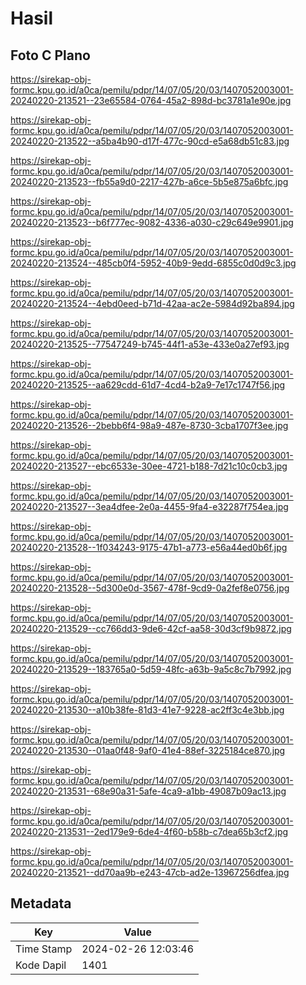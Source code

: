 # Hasil

## Foto C Plano

https://sirekap-obj-formc.kpu.go.id/a0ca/pemilu/pdpr/14/07/05/20/03/1407052003001-20240220-213521--23e65584-0764-45a2-898d-bc3781a1e90e.jpg

https://sirekap-obj-formc.kpu.go.id/a0ca/pemilu/pdpr/14/07/05/20/03/1407052003001-20240220-213522--a5ba4b90-d17f-477c-90cd-e5a68db51c83.jpg

https://sirekap-obj-formc.kpu.go.id/a0ca/pemilu/pdpr/14/07/05/20/03/1407052003001-20240220-213523--fb55a9d0-2217-427b-a6ce-5b5e875a6bfc.jpg

https://sirekap-obj-formc.kpu.go.id/a0ca/pemilu/pdpr/14/07/05/20/03/1407052003001-20240220-213523--b6f777ec-9082-4336-a030-c29c649e9901.jpg

https://sirekap-obj-formc.kpu.go.id/a0ca/pemilu/pdpr/14/07/05/20/03/1407052003001-20240220-213524--485cb0f4-5952-40b9-9edd-6855c0d0d9c3.jpg

https://sirekap-obj-formc.kpu.go.id/a0ca/pemilu/pdpr/14/07/05/20/03/1407052003001-20240220-213524--4ebd0eed-b71d-42aa-ac2e-5984d92ba894.jpg

https://sirekap-obj-formc.kpu.go.id/a0ca/pemilu/pdpr/14/07/05/20/03/1407052003001-20240220-213525--77547249-b745-44f1-a53e-433e0a27ef93.jpg

https://sirekap-obj-formc.kpu.go.id/a0ca/pemilu/pdpr/14/07/05/20/03/1407052003001-20240220-213525--aa629cdd-61d7-4cd4-b2a9-7e17c1747f56.jpg

https://sirekap-obj-formc.kpu.go.id/a0ca/pemilu/pdpr/14/07/05/20/03/1407052003001-20240220-213526--2bebb6f4-98a9-487e-8730-3cba1707f3ee.jpg

https://sirekap-obj-formc.kpu.go.id/a0ca/pemilu/pdpr/14/07/05/20/03/1407052003001-20240220-213527--ebc6533e-30ee-4721-b188-7d21c10c0cb3.jpg

https://sirekap-obj-formc.kpu.go.id/a0ca/pemilu/pdpr/14/07/05/20/03/1407052003001-20240220-213527--3ea4dfee-2e0a-4455-9fa4-e32287f754ea.jpg

https://sirekap-obj-formc.kpu.go.id/a0ca/pemilu/pdpr/14/07/05/20/03/1407052003001-20240220-213528--1f034243-9175-47b1-a773-e56a44ed0b6f.jpg

https://sirekap-obj-formc.kpu.go.id/a0ca/pemilu/pdpr/14/07/05/20/03/1407052003001-20240220-213528--5d300e0d-3567-478f-9cd9-0a2fef8e0756.jpg

https://sirekap-obj-formc.kpu.go.id/a0ca/pemilu/pdpr/14/07/05/20/03/1407052003001-20240220-213529--cc766dd3-9de6-42cf-aa58-30d3cf9b9872.jpg

https://sirekap-obj-formc.kpu.go.id/a0ca/pemilu/pdpr/14/07/05/20/03/1407052003001-20240220-213529--183765a0-5d59-48fc-a63b-9a5c8c7b7992.jpg

https://sirekap-obj-formc.kpu.go.id/a0ca/pemilu/pdpr/14/07/05/20/03/1407052003001-20240220-213530--a10b38fe-81d3-41e7-9228-ac2ff3c4e3bb.jpg

https://sirekap-obj-formc.kpu.go.id/a0ca/pemilu/pdpr/14/07/05/20/03/1407052003001-20240220-213530--01aa0f48-9af0-41e4-88ef-3225184ce870.jpg

https://sirekap-obj-formc.kpu.go.id/a0ca/pemilu/pdpr/14/07/05/20/03/1407052003001-20240220-213531--68e90a31-5afe-4ca9-a1bb-49087b09ac13.jpg

https://sirekap-obj-formc.kpu.go.id/a0ca/pemilu/pdpr/14/07/05/20/03/1407052003001-20240220-213531--2ed179e9-6de4-4f60-b58b-c7dea65b3cf2.jpg

https://sirekap-obj-formc.kpu.go.id/a0ca/pemilu/pdpr/14/07/05/20/03/1407052003001-20240220-213521--dd70aa9b-e243-47cb-ad2e-13967256dfea.jpg


## Metadata

| Key        | Value               |
| ---------- | ------------------- |
| Time Stamp | 2024-02-26 12:03:46 |
| Kode Dapil | 1401                |



